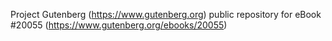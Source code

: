 Project Gutenberg (https://www.gutenberg.org) public repository for eBook #20055 (https://www.gutenberg.org/ebooks/20055)
